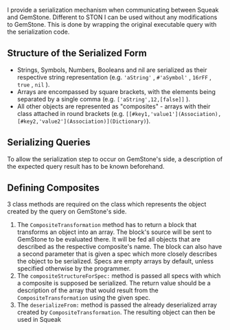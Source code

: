 I provide a serialization mechanism when communicating between Squeak and GemStone. Different to STON I can be used without any modifications to GemStone. This is done by wrapping the original executable query with the serialization code.

## Structure of the Serialized Form

- Strings, Symbols, Numbers, Booleans and nil are serialized as their respective string representation (e.g. `'aString'` , `#'aSymbol'` , `16rFF` , `true` , `nil` ).
- Arrays are encompassed by square brackets, with the elements being separated by a single comma (e.g. `['aString',12,[false]]` ).
- All other objects are represented as "composites" - arrays with their class attached in round brackets (e.g. `[[#key1,'value1'](Association),[#key2,'value2'](Association)](Dictionary)`).

## Serializing Queries

To allow the serialization step to occur on GemStone's side, a description of the expected query result has to be known beforehand.

## Defining Composites

3 class methods are required on the class which represents the object created by the query on GemStone's side.
1. The `CompositeTransformation` method has to return a block that transforms an object into an array. The block's source will be sent to GemStone to be evaluated there. It will be fed all objects that are described as the respective composite's name. The block can also have a second parameter that is given a spec which more closely describes the object to be serialized. Specs are empty arrays by default, unless specified otherwise by the programmer.
2. The `compositeStructureForSpec:` method is passed all specs with which a composite is supposed be serialized. The return value should be a description of the array that would result from the `CompositeTransformation` using the given spec.
3. The `deserializeFrom:` method is passed the already deserialized array created by `CompositeTransformation`. The resulting object can then be used in Squeak